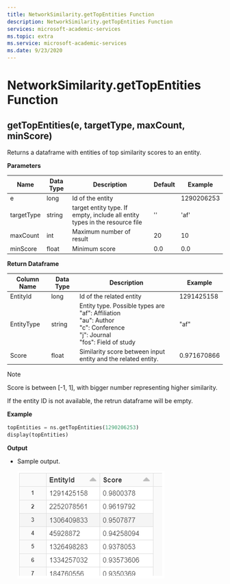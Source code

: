 ```yaml
---
title: NetworkSimilarity.getTopEntities Function
description: NetworkSimilarity.getTopEntities Function
services: microsoft-academic-services
ms.topic: extra
ms.service: microsoft-academic-services
ms.date: 9/23/2020
---
```

# NetworkSimilarity.getTopEntities Function

## getTopEntities(e, targetType, maxCount, minScore)

Returns a dataframe with entities of top similarity scores to an entity.

**Parameters**

Name | Data Type | Description | Default | Example
--- | --- | --- | --- | ---
e | long | Id of the entity | | 1290206253
targetType | string | target entity type. If empty, include all entity types in the resource file  | '' | 'af'
maxCount | int | Maximum number of result | 20 | 10
minScore | float | Minimum score | 0.0 | 0.0

**Return Dataframe**

Column Name | Data Type | Description | Example
--- | --- | --- | ---
EntityId | long | Id of the related entity | 1291425158
EntityType | string | Entity type. Possible types are <br> "af": Affiliation <br> "au": Author <br> "c": Conference <br> "j": Journal <br> "fos": Field of study | "af"
Score | float | Similarity score between input entity and the related entity. | 0.971670866

> [!NOTE]
>
> Score is between [-1, 1], with bigger number representing higher similarity.
>
> If the entity ID is not available, the retrun dataframe will be empty.

**Example**

   ```python
   topEntities = ns.getTopEntities(1290206253)
   display(topEntities)
   ```

**Output**
- Sample output.

    ![GetTopEntities output](media/network-similarity/databricks-get-top-entities.png "GetTopEntities output")
